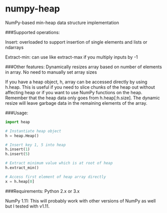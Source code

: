 # numpy-heap
NumPy-based min-heap data structure implementation

###Supported operations:

Insert:  overloaded to support insertion of single elements and lists or ndarrays

Extract-min:  can use like extract-max if you multiply inputs by -1


###Other features:
Dynamically resizes array based on number of elements in array.  No need to manually set array sizes

If you have a heap object, h, array can be accessed directly by using h.heap.  This is useful if you need to slice 
chunks of the heap out without affecting heap or if you want to use NumPy functions on the heap.  Remember that the 
heap data only goes from h.heap[:h.size].  The dynamic resize will leave garbage data in the remaining elements of the 
array.


###Usage:
```python
import heap

# Instantiate heap object
h = heap.Heap()

# Insert key 1, 5 into heap
h.insert(1)
h.insert(5)

# Extract minimum value which is at root of heap
h.extract_min()

# Access first element of heap array directly
x = h.heap[0]

```

###Requirements:
Python 2.x or 3.x

NumPy 1.11: This will probably work with other versions of NumPy as well but I tested with v1.11.